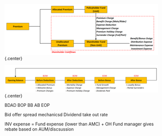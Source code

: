 

<!-- Self Made -->
![Non_Unit_Fund](Assets/3_Modelling.md/Non_Unit_Fund.png){.center}

<!-- Self Made -->
![Unit_Fund](Assets/3_Modelling.md/Unit_Fund.png){.center}

BDAD BOP
BB AB EOP

Bid offer spread mechanicsd
Dividend take out rate

INV expense = Fund expense (lower than AMC) + OH
Fund manager gives rebate based on AUM/discsussion